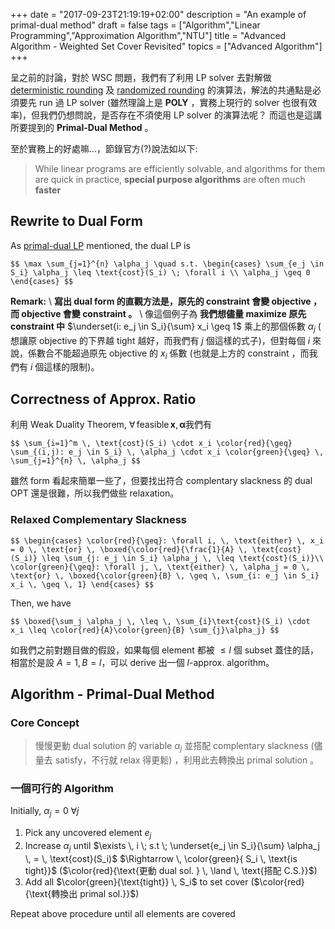 +++
date =  "2017-09-23T21:19:19+02:00"
description = "An example of primal-dual method"
draft = false
tags = ["Algorithm","Linear Programming","Approximation Algorithm","NTU"]
title =  "Advanced Algorithm - Weighted Set Cover Revisited"
topics = ["Advanced Algorithm"]
+++

呈之前的討論，對於 WSC 問題，我們有了利用 LP solver 去對解做 [deterministic rounding](https://sunprinces.github.io/learning/2017/08/advanced-algorithm---vertex-cover-problem/) 及 [randomized rounding](https://sunprinces.github.io/learning/2017/08/advanced-algorithm---weighted-set-cover/) 的演算法，解法的共通點是必須要先 run 過 LP solver (雖然理論上是 **POLY** ，實務上現行的 solver 也很有效率)，但我們仍想問說，是否存在不須使用 LP solver 的演算法呢？ 而這也是這講所要提到的 **Primal-Dual Method** 。 

<!--more-->

至於實務上的好處嘛...，節錄官方(?)說法如以下:

> While linear programs are efficiently solvable, and algorithms for them are quick in practice, **special purpose algorithms** are often much **faster**

<!--而我自己的一點點感覺是，如此證明 ratio 可以用更簡便的方式，去用上題目所給的已知條件 ( 利用-->
<!--**relaxed** complentary slackness 直接 include 進來 ) 。-->


## Rewrite to Dual Form

As [primal-dual LP](http://localhost:1313/learning/2017/08/advanced-algorithm---linear-programming/) mentioned, the dual LP is

``$$
\max \sum_{j=1}^{n} \alpha_j \quad s.t. \begin{cases}
\sum_{e_j \in S_i} \alpha_j \leq \text{cost}(S_i) \; \forall i \\
\alpha_j \geq 0
\end{cases}
$$``

**Remark:** \\
**寫出 dual form 的直觀方法是，原先的 constraint 會變 objective ，而 objective 會變 constraint 。** \\
像這個例子為 **我們想儘量 maximize 原先 constraint 中** <span>$\underset{i: e_j \in S_i}{\sum} x_i \geq 1$</span> 乘上的那個係數 <span>$\alpha_j$</span> ( 想讓原 objective 的下界越 tight 越好，而我們有 <span>$j$</span> 個這樣的式子)，但對每個 <span>$i$</span> 來說，係數合不能超過原先 objective 的 <span>$x_i$</span> 係數 (也就是上方的 constraint ，而我們有 <span>$i$</span> 個這樣的限制)。
## Correctness of Approx. Ratio

利用 Weak Duality Theorem, <span>$\forall \, \text{feasible} \, \mathbf{x}, \mathbf{\alpha}$</span>我們有

``$$
\sum_{i=1}^m \, \text{cost}(S_i) \cdot x_i \color{red}{\geq} \sum_{(i,j): e_j
\in S_i} \, \alpha_j \cdot x_i \color{green}{\geq} \, \sum_{j=1}^{n} \, \alpha_j
$$``

雖然 form 看起來簡單一些了，但要找出符合 complentary slackness 的 dual OPT 還是很難，所以我們做些 relaxation。

### Relaxed Complementary Slackness
``$$
\begin{cases}
\color{red}{\geq}: \forall i, \, \text{either} \, x_i = 0 \, \text{or} \,
\boxed{\color{red}{\frac{1}{A} \, \text{cost}(S_i)} \leq \sum_{j: e_j \in S_i} \alpha_j \, \leq
\text{cost}(S_i)}\\
\color{green}{\geq}: \forall j, \, \text{either} \, \alpha_j = 0 \, \text{or} \,
\boxed{\color{green}{B} \, \geq \, \sum_{i: e_j \in S_i} x_i \, \geq \, 1}
\end{cases}
$$``

Then, we have

``$$
\boxed{\sum_j \alpha_j \, \leq \, \sum_{i}\text{cost}(S_i) \cdot x_i \leq \color{red}{A}\color{green}{B}
\sum_{j}\alpha_j}
$$``


如我們之前對題目做的假設，如果每個 element 都被 <span>$\leq l$</span> 個 subset
蓋住的話，相當於是設 <span>$A = 1, B = l$</span>，可以 derive 出一個 <span>$l$</span>-approx. algorithm。

## Algorithm - Primal-Dual Method

### Core Concept
> 慢慢更動 dual solution 的 variable <span>$\alpha_j$</span> 並搭配 complentary slackness (儘量去 satisfy，不行就 relax 得更鬆) ，利用此去轉換出 primal solution 。

### 一個可行的 Algorithm

Initially, <span>$\alpha_j = 0 \; \forall j$</span>

1. Pick any uncovered element <span>$e_j$</span>
2. Increase <span>$\alpha_j$</span> until <span>$\exists \, i \; s.t \; \underset{e_j \in S_i}{\sum} \alpha_j \, = \, \text{cost}(S_i)$</span> <span>$\Rightarrow \, \color{green}{ S_i \, \text{is tight}}$</span> (<span>$\color{red}{\text{更動 dual sol. } \, \land \, \text{搭配 C.S.}}$</span>)
3. Add all <span>$\color{green}{\text{tight}} \, S_i$</span> to set cover
   (<span>$\color{red}{\text{轉換出 primal sol.}}$</span>)

Repeat above procedure until all elements are covered
